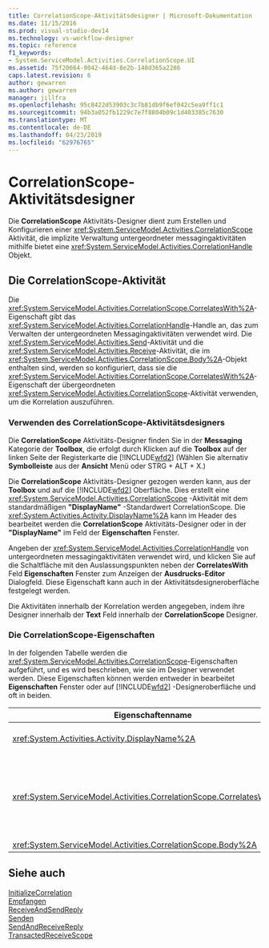 ```yaml
---
title: CorrelationScope-Aktivitätsdesigner | Microsoft-Dokumentation
ms.date: 11/15/2016
ms.prod: visual-studio-dev14
ms.technology: vs-workflow-designer
ms.topic: reference
f1_keywords:
- System.ServiceModel.Activities.CorrelationScope.UI
ms.assetid: 75f20664-9042-464d-8e2b-148d365a2286
caps.latest.revision: 6
author: gewarren
ms.author: gewarren
manager: jillfra
ms.openlocfilehash: 95c8422d53903c3c7b81db9f6ef042c5ea9ff1c1
ms.sourcegitcommit: 94b3a052fb1229c7e7f8804b09c1d403385c7630
ms.translationtype: MT
ms.contentlocale: de-DE
ms.lasthandoff: 04/23/2019
ms.locfileid: "62976765"
---
```

# <a name="correlationscope-activity-designer"></a>CorrelationScope-Aktivitätsdesigner
Die **CorrelationScope** Aktivitäts-Designer dient zum Erstellen und Konfigurieren einer <xref:System.ServiceModel.Activities.CorrelationScope> Aktivität, die implizite Verwaltung untergeordneter messagingaktivitäten mithilfe bietet eine <xref:System.ServiceModel.Activities.CorrelationHandle> Objekt.  
  
## <a name="the-correlationscope-activity"></a>Die CorrelationScope-Aktivität  
 Die <xref:System.ServiceModel.Activities.CorrelationScope.CorrelatesWith%2A>-Eigenschaft gibt das <xref:System.ServiceModel.Activities.CorrelationHandle>-Handle an, das zum Verwalten der untergeordneten Messagingaktivitäten verwendet wird. Die <xref:System.ServiceModel.Activities.Send>-Aktivität und die <xref:System.ServiceModel.Activities.Receive>-Aktivität, die im <xref:System.ServiceModel.Activities.CorrelationScope.Body%2A>-Objekt enthalten sind, werden so konfiguriert, dass sie die <xref:System.ServiceModel.Activities.CorrelationScope.CorrelatesWith%2A>-Eigenschaft der übergeordneten <xref:System.ServiceModel.Activities.CorrelationScope>-Aktivität verwenden, um die Korrelation auszuführen.  
  
### <a name="using-the-correlationscope-activity-designer"></a>Verwenden des CorrelationScope-Aktivitätsdesigners  
 Die **CorrelationScope** Aktivitäts-Designer finden Sie in der **Messaging** Kategorie der **Toolbox**, die erfolgt durch Klicken auf die **Toolbox** auf der linken Seite der Registerkarte die [!INCLUDE[wfd2](../includes/wfd2-md.md)] (Wählen Sie alternativ **Symbolleiste** aus der **Ansicht** Menü oder STRG + ALT + X.)  
  
 Die **CorrelationScope** Aktivitäts-Designer gezogen werden kann, aus der **Toolbox** und auf die [!INCLUDE[wfd2](../includes/wfd2-md.md)] Oberfläche. Dies erstellt eine <xref:System.ServiceModel.Activities.CorrelationScope> -Aktivität mit dem standardmäßigen **"DisplayName"** -Standardwert CorrelationScope. Die <xref:System.Activities.Activity.DisplayName%2A> kann im Header des bearbeitet werden die **CorrelationScope** Aktivitäts-Designer oder in der **"DisplayName"** im Feld der **Eigenschaften** Fenster.  
  
 Angeben der <xref:System.ServiceModel.Activities.CorrelationHandle> von untergeordneten messagingaktivitäten verwendet wird, und klicken Sie auf die Schaltfläche mit den Auslassungspunkten neben der **CorrelatesWith** Feld **Eigenschaften** Fenster zum Anzeigen der **Ausdrucks-Editor**  Dialogfeld. Diese Eigenschaft kann auch in der Aktivitätsdesigneroberfläche festgelegt werden.  
  
 Die Aktivitäten innerhalb der Korrelation werden angegeben, indem ihre Designer innerhalb der **Text** Feld innerhalb der **CorrelationScope** Designer.  
  
### <a name="the-correlationscope-properties"></a>Die CorrelationScope-Eigenschaften  
 In der folgenden Tabelle werden die <xref:System.ServiceModel.Activities.CorrelationScope>-Eigenschaften aufgeführt, und es wird beschrieben, wie sie im Designer verwendet werden. Diese Eigenschaften können werden entweder in bearbeitet **Eigenschaften** Fenster oder auf [!INCLUDE[wfd2](../includes/wfd2-md.md)] -Designeroberfläche und oft in beiden.  
  
|Eigenschaftenname|Erforderlich|Verwendung|  
|-------------------|--------------|-----------|  
|<xref:System.Activities.Activity.DisplayName%2A>|False|Der optionale Anzeigename der <xref:System.ServiceModel.Activities.InitializeCorrelation>-Aktivität.|  
|<xref:System.ServiceModel.Activities.CorrelationScope.CorrelatesWith%2A>|False|Gibt das <xref:System.ServiceModel.Activities.CorrelationHandle>-Handle an, das zum Verwalten der untergeordneten Messagingaktivitäten verwendet wird. Wenn Sie diese Eigenschaft nicht festlegen, erstellt <xref:System.ServiceModel.Activities.CorrelationScope> automatisch einen impliziten <xref:System.ServiceModel.Activities.CorrelationHandle>.|  
|<xref:System.ServiceModel.Activities.CorrelationScope.Body%2A>|False|Gibt die Aktivitäten im Bereich der Korrelation an.|  
  
## <a name="see-also"></a>Siehe auch  
 [InitializeCorrelation](../workflow-designer/initializecorrelation-activity-designer.md)   
 [Empfangen](../workflow-designer/receive-activity-designer.md)   
 [ReceiveAndSendReply](../workflow-designer/receiveandsendreply-template-designer.md)   
 [Senden](../workflow-designer/send-activity-designer.md)   
 [SendAndReceiveReply](../workflow-designer/sendandreceivereply-template-designer.md)   
 [TransactedReceiveScope](../workflow-designer/transactedreceivescope-activity-designer.md)